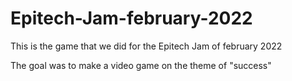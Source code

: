 # Epitech-Jam-february-2022
 This is the game that we did for the Epitech Jam of february 2022

 The goal was to make a video game on the theme of "success"